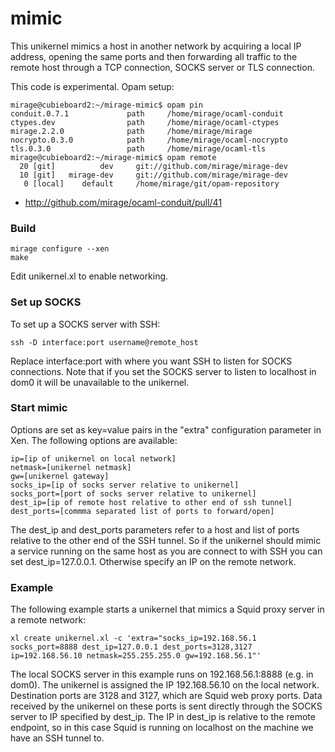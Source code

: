 mimic
=====

This unikernel mimics a host in another network by acquiring a local IP address, opening the same ports and then forwarding all traffic to the remote host through a TCP connection, SOCKS server or TLS connection.

This code is experimental. Opam setup:

```
mirage@cubieboard2:~/mirage-mimic$ opam pin
conduit.0.7.1             path     /home/mirage/ocaml-conduit
ctypes.dev                path     /home/mirage/ocaml-ctypes
mirage.2.2.0              path     /home/mirage/mirage
nocrypto.0.3.0            path     /home/mirage/ocaml-nocrypto
tls.0.3.0                 path     /home/mirage/ocaml-tls
mirage@cubieboard2:~/mirage-mimic$ opam remote
  20 [git]          dev     git://github.com/mirage/mirage-dev
  10 [git]   mirage-dev     git://github.com/mirage/mirage-dev
   0 [local]    default     /home/mirage/git/opam-repository
```

+ http://github.com/mirage/ocaml-conduit/pull/41 

### Build
```
mirage configure --xen
make
```

Edit unikernel.xl to enable networking.

### Set up SOCKS
To set up a SOCKS server with SSH:

```
ssh -D interface:port username@remote_host
```

Replace interface:port with where you want SSH to listen for SOCKS connections. Note that if you set the SOCKS server to listen to localhost in dom0 it will be unavailable to the unikernel.

### Start mimic
Options are set as key=value pairs in the "extra" configuration parameter in Xen. The following options are available:

```
ip=[ip of unikernel on local network]
netmask=[unikernel netmask]
gw=[unikernel gateway]
socks_ip=[ip of socks server relative to unikernel]
socks_port=[port of socks server relative to unikernel]
dest_ip=[ip of remote host relative to other end of ssh tunnel]
dest_ports=[commma separated list of ports to forward/open]
```

The dest_ip and dest_ports parameters refer to a host and list of ports relative to the other end of the SSH tunnel. So if the unikernel should mimic a service running on the same host as you are connect to with SSH you can set dest_ip=127.0.0.1. Otherwise specify an IP on the remote network.

### Example
The following example starts a unikernel that mimics a Squid proxy server in a remote network:

```
xl create unikernel.xl -c 'extra="socks_ip=192.168.56.1 socks_port=8888 dest_ip=127.0.0.1 dest_ports=3128,3127 ip=192.168.56.10 netmask=255.255.255.0 gw=192.168.56.1"'
```

The local SOCKS server in this example runs on 192.168.56.1:8888 (e.g. in dom0). The unikernel is assigned the IP 192.168.56.10 on the local network. Destination ports are 3128 and 3127, which are Squid web proxy ports. Data received by the unikernel on these ports is sent directly through the SOCKS server to IP specified by dest_ip. The IP in dest_ip is relative to the remote endpoint, so in this case Squid is running on localhost on the machine we have an SSH tunnel to.
